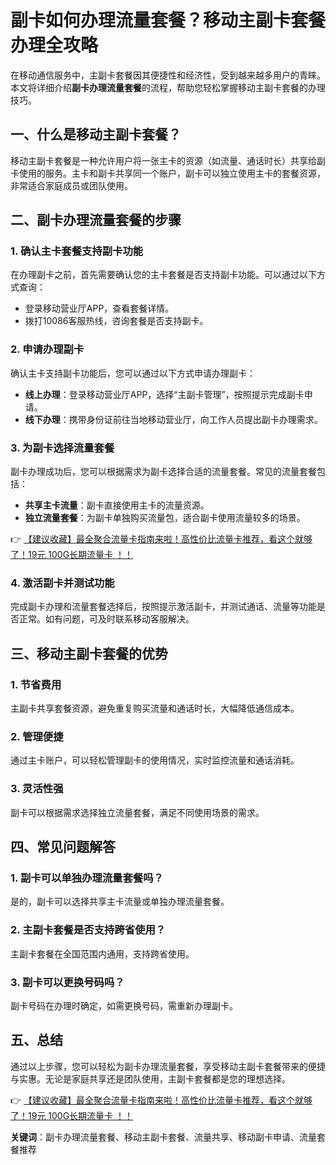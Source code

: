 # 副卡如何办理流量套餐？移动主副卡套餐办理全攻略

在移动通信服务中，主副卡套餐因其便捷性和经济性，受到越来越多用户的青睐。本文将详细介绍**副卡办理流量套餐**的流程，帮助您轻松掌握移动主副卡套餐的办理技巧。

## 一、什么是移动主副卡套餐？

移动主副卡套餐是一种允许用户将一张主卡的资源（如流量、通话时长）共享给副卡使用的服务。主卡和副卡共享同一个账户，副卡可以独立使用主卡的套餐资源，非常适合家庭成员或团队使用。

## 二、副卡办理流量套餐的步骤

### 1. 确认主卡套餐支持副卡功能
在办理副卡之前，首先需要确认您的主卡套餐是否支持副卡功能。可以通过以下方式查询：
- 登录移动营业厅APP，查看套餐详情。
- 拨打10086客服热线，咨询套餐是否支持副卡。

### 2. 申请办理副卡
确认主卡支持副卡功能后，您可以通过以下方式申请办理副卡：
- **线上办理**：登录移动营业厅APP，选择“主副卡管理”，按照提示完成副卡申请。
- **线下办理**：携带身份证前往当地移动营业厅，向工作人员提出副卡办理需求。

### 3. 为副卡选择流量套餐
副卡办理成功后，您可以根据需求为副卡选择合适的流量套餐。常见的流量套餐包括：
- **共享主卡流量**：副卡直接使用主卡的流量资源。
- **独立流量套餐**：为副卡单独购买流量包，适合副卡使用流量较多的场景。

👉 [【建议收藏】最全聚合流量卡指南来啦！高性价比流量卡推荐，看这个就够了！19元 100G长期流量卡 ！！](https://bit.ly/Liuliangka)

### 4. 激活副卡并测试功能
完成副卡办理和流量套餐选择后，按照提示激活副卡，并测试通话、流量等功能是否正常。如有问题，可及时联系移动客服解决。

## 三、移动主副卡套餐的优势

### 1. 节省费用
主副卡共享套餐资源，避免重复购买流量和通话时长，大幅降低通信成本。

### 2. 管理便捷
通过主卡账户，可以轻松管理副卡的使用情况，实时监控流量和通话消耗。

### 3. 灵活性强
副卡可以根据需求选择独立流量套餐，满足不同使用场景的需求。

## 四、常见问题解答

### 1. 副卡可以单独办理流量套餐吗？
是的，副卡可以选择共享主卡流量或单独办理流量套餐。

### 2. 主副卡套餐是否支持跨省使用？
主副卡套餐在全国范围内通用，支持跨省使用。

### 3. 副卡可以更换号码吗？
副卡号码在办理时确定，如需更换号码，需重新办理副卡。

## 五、总结

通过以上步骤，您可以轻松为副卡办理流量套餐，享受移动主副卡套餐带来的便捷与实惠。无论是家庭共享还是团队使用，主副卡套餐都是您的理想选择。

👉 [【建议收藏】最全聚合流量卡指南来啦！高性价比流量卡推荐，看这个就够了！19元 100G长期流量卡 ！！](https://bit.ly/Liuliangka)

**关键词**：副卡办理流量套餐、移动主副卡套餐、流量共享、移动副卡申请、流量套餐推荐